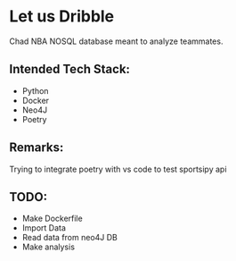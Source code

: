 # Let us Dribble

Chad NBA NOSQL database meant to analyze teammates.

## Intended Tech Stack:
* Python
* Docker
* Neo4J
* Poetry

## Remarks:
Trying to integrate poetry with vs code to test sportsipy api

## TODO:
* Make Dockerfile
* Import Data
* Read data from neo4J DB
* Make analysis